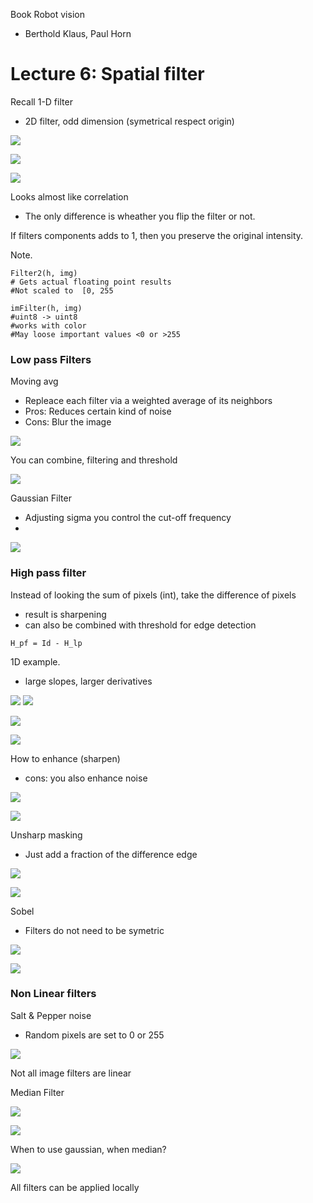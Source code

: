 Book Robot vision
- Berthold Klaus, Paul Horn

# Lecture 6: Spatial filter


Recall 1-D filter
- 2D filter, odd dimension (symetrical respect origin)

![](1D_filter.jpeg)

![](2D_filter.jpeg)

![](2D_filter_2.jpeg)

Looks almost like correlation
- The only difference is wheather you flip the filter or not.

If filters components adds to 1, then you preserve the original intensity.

Note.
```
Filter2(h, img)
# Gets actual floating point results
#Not scaled to  [0, 255

imFilter(h, img)
#uint8 -> uint8
#works with color
#May loose important values <0 or >255
```


### Low pass Filters
Moving avg
- Repleace each filter via a weighted average of its neighbors
- Pros: Reduces certain kind of noise
- Cons: Blur the image

![](noise_reduction.jpeg)

You can combine, filtering and threshold

![](filtering_threshold.jpeg)

Gaussian Filter
- Adjusting sigma you control the cut-off frequency
- 
![](gaussian_filter.jpeg)

### High pass filter
Instead of looking the sum of pixels (int), take the difference of pixels
- result is sharpening
- can also be combined with threshold for edge detection

```
H_pf = Id - H_lp
```

1D example.
- large slopes, larger derivatives

![](1D_dif.jpeg)
![](1D_dif.jpeg)

![](2D_dif.jpeg)

![](dif_filter_threshold.jpeg)

How to enhance (sharpen)
- cons: you also enhance noise

![](enhance_filter.jpeg)

![](enhance_filter_2.jpeg)

Unsharp masking
- Just add a fraction of the difference edge

![](unsharp_masking.jpeg)

![](unsharp_masking_2.jpeg)

Sobel 
- Filters do not need to be symetric

![](sobel_1.jpeg)

![](sobel_2.jpeg)

### Non Linear filters
Salt & Pepper noise
- Random pixels are set to 0 or 255

![](salt_pepper_noise.jpeg)

Not all image filters are linear

Median Filter

![](median_filter.jpeg)

![](median_filter_2.jpeg)

When to use gaussian, when median?

![](gaussian_median_when.jpeg)

All filters can be applied locally
